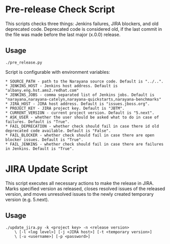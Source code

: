 Pre-release Check Script
========================

This scripts checks three things: Jenkins failures, JIRA blockers, and old deprecated code. Deprecated code is considered old, if the last commit in the file was made before the last major (x.0.0) release.

Usage
-----

```
./pre_release.py
```

Script is configurable with environment variables:

    * SOURCE_PATH - path to the Narayana source code. Default is "../..".
    * JENKINS_HOST - Jenkins host address. Default is "albany.eng.hst.ams2.redhat.com"
    * JENKINS_JOBS - comma separated list of Jenkins jobs. Default is "narayana,narayana-catelyn,narayana-quickstarts,narayana-benchmarks"
    * JIRA_HOST - JIRA host address. Default is "issues.jboss.org".
    * PROJECT_KEY - JIRA project key. Default is "JBTM".
    * CURRENT_VERSION - current project version. Default is "5.next".
    * ASK_USER - whether the user should be asked what to do in case of failures. Default is "True".
    * FAIL_DEPRECATION - whether check should fail in case there id old deprecated code available. Default is "False".
    * FAIL_BLOCKER - whether check should fail in case there are open blocker issues. Default is "True".
    * FAIL_JENKINS - whether check should fail in case there are failures in Jenkins. Default is "True".
    

JIRA Update Script
==================

This script executes all necessary actions to make the release in JIRA. Marks specified version as released, closes resolved issues of the released version, and moves unresolved issues to the newly created temporary version (e.g. 5.next).

Usage
-----

```
./update_jira.py -k <project key> -n <release version>
    \ [-l <log level>] [-j <JIRA host>] [-t <temporary version>]
    \ [-u <username>] [-p <password>]
```
